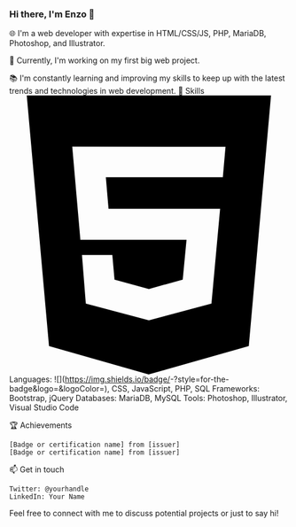 ### Hi there, I'm Enzo 👋

🌐 I'm a web developer with expertise in HTML/CSS/JS, PHP, MariaDB, Photoshop, and Illustrator.

🚀 Currently, I'm working on my first big web project.

📚 I'm constantly learning and improving my skills to keep up with the latest trends and technologies in web development.
🔧 Skills
<svg role="img" viewBox="0 0 24 24" xmlns="http://www.w3.org/2000/svg"><title>HTML5</title><path d="M1.5 0h21l-1.91 21.563L11.977 24l-8.564-2.438L1.5 0zm7.031 9.75l-.232-2.718 10.059.003.23-2.622L5.412 4.41l.698 8.01h9.126l-.326 3.426-2.91.804-2.955-.81-.188-2.11H6.248l.33 4.171L12 19.351l5.379-1.443.744-8.157H8.531z"/></svg>
    Languages: ![<HTML5>](https://img.shields.io/badge/<Badge Text>-<Background Color>?style=for-the-badge&logo=<Icon Name>&logoColor=<Logo Color>), CSS, JavaScript, PHP, SQL
    Frameworks: Bootstrap, jQuery
    Databases: MariaDB, MySQL
    Tools: Photoshop, Illustrator, Visual Studio Code

🏆 Achievements

    [Badge or certification name] from [issuer]
    [Badge or certification name] from [issuer]

📫 Get in touch

    Twitter: @yourhandle
    LinkedIn: Your Name

Feel free to connect with me to discuss potential projects or just to say hi!

<!--
**Rophyr/rophyr** is a ✨ _special_ ✨ repository because its `README.md` (this file) appears on your GitHub profile.

Here are some ideas to get you started:

- 🔭 I’m currently working on ...
- 🌱 I’m currently learning ...
- 👯 I’m looking to collaborate on ...
- 🤔 I’m looking for help with ...
- 💬 Ask me about ...
- 📫 How to reach me: ...
- 😄 Pronouns: ...
- ⚡ Fun fact: ...
-->
